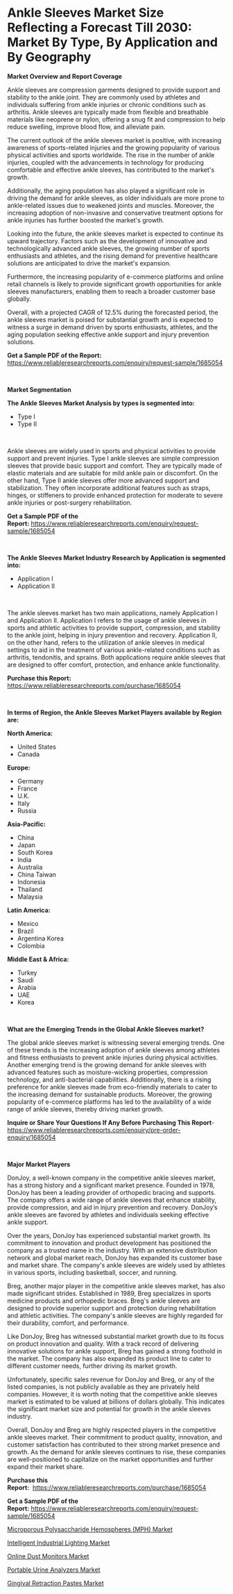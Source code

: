 <p><h1>Ankle Sleeves Market Size Reflecting a Forecast Till 2030: Market By Type, By Application and By Geography</h1></p><p><strong>Market Overview and Report Coverage</strong></p>
<p><p>Ankle sleeves are compression garments designed to provide support and stability to the ankle joint. They are commonly used by athletes and individuals suffering from ankle injuries or chronic conditions such as arthritis. Ankle sleeves are typically made from flexible and breathable materials like neoprene or nylon, offering a snug fit and compression to help reduce swelling, improve blood flow, and alleviate pain.</p><p>The current outlook of the ankle sleeves market is positive, with increasing awareness of sports-related injuries and the growing popularity of various physical activities and sports worldwide. The rise in the number of ankle injuries, coupled with the advancements in technology for producing comfortable and effective ankle sleeves, has contributed to the market's growth.</p><p>Additionally, the aging population has also played a significant role in driving the demand for ankle sleeves, as older individuals are more prone to ankle-related issues due to weakened joints and muscles. Moreover, the increasing adoption of non-invasive and conservative treatment options for ankle injuries has further boosted the market's growth.</p><p>Looking into the future, the ankle sleeves market is expected to continue its upward trajectory. Factors such as the development of innovative and technologically advanced ankle sleeves, the growing number of sports enthusiasts and athletes, and the rising demand for preventive healthcare solutions are anticipated to drive the market's expansion.</p><p>Furthermore, the increasing popularity of e-commerce platforms and online retail channels is likely to provide significant growth opportunities for ankle sleeves manufacturers, enabling them to reach a broader customer base globally.</p><p>Overall, with a projected CAGR of 12.5% during the forecasted period, the ankle sleeves market is poised for substantial growth and is expected to witness a surge in demand driven by sports enthusiasts, athletes, and the aging population seeking effective ankle support and injury prevention solutions.</p></p>
<p><strong>Get a Sample PDF of the Report:</strong> <a href="https://www.reliableresearchreports.com/enquiry/request-sample/1685054">https://www.reliableresearchreports.com/enquiry/request-sample/1685054</a></p>
<p>&nbsp;</p>
<p><strong>Market Segmentation</strong></p>
<p><strong>The Ankle Sleeves Market Analysis by types is segmented into:</strong></p>
<p><ul><li>Type I</li><li>Type II</li></ul></p>
<p>&nbsp;</p>
<p><p>Ankle sleeves are widely used in sports and physical activities to provide support and prevent injuries. Type I ankle sleeves are simple compression sleeves that provide basic support and comfort. They are typically made of elastic materials and are suitable for mild ankle pain or discomfort. On the other hand, Type II ankle sleeves offer more advanced support and stabilization. They often incorporate additional features such as straps, hinges, or stiffeners to provide enhanced protection for moderate to severe ankle injuries or post-surgery rehabilitation.</p></p>
<p><strong>Get a Sample PDF of the Report:</strong>&nbsp;<a href="https://www.reliableresearchreports.com/enquiry/request-sample/1685054">https://www.reliableresearchreports.com/enquiry/request-sample/1685054</a></p>
<p>&nbsp;</p>
<p><strong>The Ankle Sleeves Market Industry Research by Application is segmented into:</strong></p>
<p><ul><li>Application I</li><li>Application II</li></ul></p>
<p>&nbsp;</p>
<p><p>The ankle sleeves market has two main applications, namely Application I and Application II. Application I refers to the usage of ankle sleeves in sports and athletic activities to provide support, compression, and stability to the ankle joint, helping in injury prevention and recovery. Application II, on the other hand, refers to the utilization of ankle sleeves in medical settings to aid in the treatment of various ankle-related conditions such as arthritis, tendonitis, and sprains. Both applications require ankle sleeves that are designed to offer comfort, protection, and enhance ankle functionality.</p></p>
<p><strong>Purchase this Report:</strong>&nbsp; <a href="https://www.reliableresearchreports.com/purchase/1685054">https://www.reliableresearchreports.com/purchase/1685054</a></p>
<p>&nbsp;</p>
<p><strong>In terms of Region, the Ankle Sleeves Market Players available by Region are:</strong></p>
<p>
    <p> <strong> North America: </strong>
        <ul>
            <li>United States</li>
            <li>Canada</li>
        </ul>
        </p> 
    <p> <strong> Europe: </strong>
        <ul>
            <li>Germany</li>
            <li>France</li>
            <li>U.K.</li>
            <li>Italy</li>
            <li>Russia</li>
        </ul>
        </p> 
    <p> <strong> Asia-Pacific: </strong>
        <ul>
            <li>China</li>
            <li>Japan</li>
            <li>South Korea</li>
            <li>India</li>
            <li>Australia</li>
            <li>China Taiwan</li>
            <li>Indonesia</li>
            <li>Thailand</li>
            <li>Malaysia</li>
        </ul>
        </p> 
    <p> <strong> Latin America: </strong>
        <ul>
            <li>Mexico</li>
            <li>Brazil</li>
            <li>Argentina Korea</li>
            <li>Colombia</li>
        </ul>
        </p> 
    <p> <strong> Middle East & Africa: </strong>
        <ul>
            <li>Turkey</li>
            <li>Saudi</li>
            <li>Arabia</li>
            <li>UAE</li>
            <li>Korea</li>
        </ul>
    </p>
    </p>
<p>&nbsp;</p>
<p><strong>What are the Emerging Trends in the Global Ankle Sleeves market?</strong></p>
<p><p>The global ankle sleeves market is witnessing several emerging trends. One of these trends is the increasing adoption of ankle sleeves among athletes and fitness enthusiasts to prevent ankle injuries during physical activities. Another emerging trend is the growing demand for ankle sleeves with advanced features such as moisture-wicking properties, compression technology, and anti-bacterial capabilities. Additionally, there is a rising preference for ankle sleeves made from eco-friendly materials to cater to the increasing demand for sustainable products. Moreover, the growing popularity of e-commerce platforms has led to the availability of a wide range of ankle sleeves, thereby driving market growth.</p></p>
<p><strong>Inquire or Share Your Questions If Any Before Purchasing This Report</strong>- <a href="https://www.reliableresearchreports.com/enquiry/pre-order-enquiry/1685054">https://www.reliableresearchreports.com/enquiry/pre-order-enquiry/1685054</a></p>
<p>&nbsp;</p>
<p><strong>Major Market Players</strong></p>
<p><p>DonJoy, a well-known company in the competitive ankle sleeves market, has a strong history and a significant market presence. Founded in 1978, DonJoy has been a leading provider of orthopedic bracing and supports. The company offers a wide range of ankle sleeves that enhance stability, provide compression, and aid in injury prevention and recovery. DonJoy’s ankle sleeves are favored by athletes and individuals seeking effective ankle support.</p><p>Over the years, DonJoy has experienced substantial market growth. Its commitment to innovation and product development has positioned the company as a trusted name in the industry. With an extensive distribution network and global market reach, DonJoy has expanded its customer base and market share. The company's ankle sleeves are widely used by athletes in various sports, including basketball, soccer, and running.</p><p>Breg, another major player in the competitive ankle sleeves market, has also made significant strides. Established in 1989, Breg specializes in sports medicine products and orthopedic braces. Breg's ankle sleeves are designed to provide superior support and protection during rehabilitation and athletic activities. The company's ankle sleeves are highly regarded for their durability, comfort, and performance.</p><p>Like DonJoy, Breg has witnessed substantial market growth due to its focus on product innovation and quality. With a track record of delivering innovative solutions for ankle support, Breg has gained a strong foothold in the market. The company has also expanded its product line to cater to different customer needs, further driving its market growth.</p><p>Unfortunately, specific sales revenue for DonJoy and Breg, or any of the listed companies, is not publicly available as they are privately held companies. However, it is worth noting that the competitive ankle sleeves market is estimated to be valued at billions of dollars globally. This indicates the significant market size and potential for growth in the ankle sleeves industry.</p><p>Overall, DonJoy and Breg are highly respected players in the competitive ankle sleeves market. Their commitment to product quality, innovation, and customer satisfaction has contributed to their strong market presence and growth. As the demand for ankle sleeves continues to rise, these companies are well-positioned to capitalize on the market opportunities and further expand their market share.</p></p>
<p><strong>Purchase this Report:</strong>&nbsp;&nbsp;<a href="https://www.reliableresearchreports.com/purchase/1685054">https://www.reliableresearchreports.com/purchase/1685054</a></p>
<p></p>
<p><strong>Get a Sample PDF of the Report:</strong>&nbsp;<a href="https://www.reliableresearchreports.com/enquiry/request-sample/1685054">https://www.reliableresearchreports.com/enquiry/request-sample/1685054</a></p>
<p><p><a href="https://medium.com/@kennethjensen27/microporous-polysaccharide-hemospheres-mph-market-outlook-industry-overview-and-forecast-2023-f7e68a577822">Microporous Polysaccharide Hemospheres (MPH) Market</a></p><p><a href="https://www.linkedin.com/pulse/intelligent-industrial-lighting-market-size-share-amp-trends/">Intelligent Industrial Lighting Market</a></p><p><a href="https://www.linkedin.com/pulse/online-dust-monitors-market-challenges-opportunities-growth/">Online Dust Monitors Market</a></p><p><a href="https://www.linkedin.com/pulse/portable-urine-analyzers-market-size-growth-forecast/">Portable Urine Analyzers Market</a></p><p><a href="https://medium.com/@angelageorge32/analyzing-gingival-retraction-pastes-market-global-industry-perspective-and-forecast-2023-to-82dfd977bb7f">Gingival Retraction Pastes Market</a></p></p>